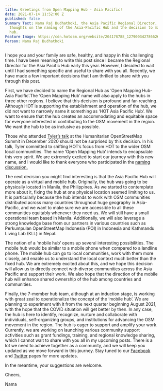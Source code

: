 ```yaml
---
title: Greetings from Open Mapping Hub - Asia Pacific!
date: 2021-07-14 11:52:00 Z
published: false
Summary Text: Nama Raj Budhathoki, the Asia Pacific Regional Director, shares his
  thoughts on the naming of the Asia-Pacific Hub and the decision to make it a virtual
  hub.
Feature Image: https://cdn.hotosm.org/website/204178788_127900342786626_6132594422586385560_n.png
Person: Nama Raj Budhathoki
---
```


I hope you and your family are safe, healthy, and happy in this challenging time. I have been meaning to write this post since I became the Regional Director for the Asia Pacific Hub early this year. However, I decided to wait until I had something specific and useful to share with you all. Recently, we have made a few important decisions that I am thrilled to share with you through this post.

First, we have decided to name the Regional Hub as ‘Open Mapping Hub- Asia Pacific’.The ‘Open Mapping Hub’ name will also apply to the hubs in three other regions. I believe that this decision is profound and far-reaching. Although HOT is supporting the establishment and operation of the hub, we did not want to narrowly name it something as ‘HOT Asia Pacific Hub’. We want to ensure that the hub creates an accommodating and equitable space for everyone interested in contributing to the OSM movement in the region. We want the hub to be as inclusive as possible.

Those who attended [Tyler’s talk](https://www.hotosm.org/updates/reflecting-on-hot-and-the-humanitarian-mapping-community-hot-executive-director-tyler-radfords-closing-remarks-from-the-2020-humanitarian-openstreetmap-summit/) at the Humanitarian OpenStreetMap Summit in December 2020 should not be surprised by this decision. In his talk, Tyler committed to shifting HOT’s focus from HOT to the wider OSM local communities. The name ‘Open Mapping Hub’ intends to encapsulate this very spirit. We are extremely excited to start our journey with this new name, and I would like to thank everyone who participated in the [naming discussion.](https://www.openstreetmap.org/user/RebeccaF/diary/396167)

The next decision you might find interesting is that the Asia Pacific Hub will operate as a virtual and mobile hub. Originally, the hub was going to be physically located in Manila, the Philippines. As we started to contemplate more about it, fixing the hub at one physical location seemed limiting to us. It is particularly because the hub intends to work with OSM communities distributed across many countries throughout huge geography in Asia-Pacific, and we want to make sure we are accessible to all these communities equitably whenever they need us. We will still have a small operational team based in Manila. Additionally, we will also leverage a strong knowledge base from our partners in various countries such as Perkumpulan OpenStreetMap Indonesia (POI) in Indonesia and Kathmandu Living Lab (KLL) in Nepal.

The notion of a ‘mobile hub’ opens up several interesting possibilities. The mobile hub would be similar to a mobile phone when compared to a landline phone. The mobile hub can go to local communities, work with them more closely, and enable us to understand the local context much better than the fixed hub. We are extremely excited about this, and we hope this decision will allow us to directly connect with diverse communities across the Asia Pacific and support their work. We also hope that the direction of the mobile hub will enhance shared ownership of the hub among countries and communities.

Finally, the 7-member hub team, although at an induction stage, is working with great zeal to operationalize the concept of the ‘mobile hub’. We are planning to experiment with it from the next quarter beginning August 2021, with the hope that the COVID situation will get better by then. In any case, the hub is here to identify, recognize, nurture and collaborate with individuals, self-organizing groups, and institutions for advancing the OSM movement in the region. The hub is eager to support and amplify your work. Currently, we are working on launching various community support activities such as grant fundings, training, and regional knowledge sharing, which I cannot wait to share with you all in my upcoming posts. There is a lot we need to achieve together as a community, and we will keep you updated as we move forward in this journey. Stay tuned to our [Facebook](https://www.facebook.com/openmapping.asiapacific) and [Twitter](https://twitter.com/openmapping_ap) pages for more updates.

In the meantime, your suggestions are welcome.

Cheers,

Nama